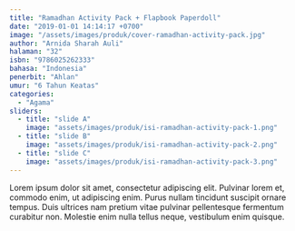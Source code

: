 ```yaml
---
title: "Ramadhan Activity Pack + Flapbook Paperdoll"
date: "2019-01-01 14:14:17 +0700"
image: "/assets/images/produk/cover-ramadhan-activity-pack.jpg"
author: "Arnida Sharah Auli"
halaman: "32"
isbn: "9786025262333"
bahasa: "Indonesia"
penerbit: "Ahlan"
umur: "6 Tahun Keatas"
categories: 
  - "Agama"
sliders: 
  - title: "slide A"
    image: "assets/images/produk/isi-ramadhan-activity-pack-1.png"
  - title: "slide B"
    image: "assets/images/produk/isi-ramadhan-activity-pack-2.png"
  - title: "slide C"
    image: "assets/images/produk/isi-ramadhan-activity-pack-3.png"
---
```


Lorem ipsum dolor sit amet, consectetur adipiscing elit. Pulvinar lorem et, commodo enim, ut adipiscing enim. Purus nullam tincidunt suscipit ornare tempus. Duis ultrices nam pretium vitae pulvinar pellentesque fermentum curabitur non. Molestie enim nulla tellus neque, vestibulum enim quisque.
